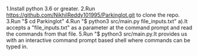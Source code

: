 1.Install python 3.6 or greater. 
2.Run https://github.com/NikhilReddy101995/Parkinglot.git to clone the repo.
3.Run "$ cd Parkinglot" 
4.Run "$ python3 src/main.py file_inputs.txt" 
      a).It accepts a "file_inputs.txt" as a parameter at the command prompt and read the commands from that file. 
5.Run "$ python3 src/main.py.It provides us with an interactive command prompt based shell where commands can be typed in.
